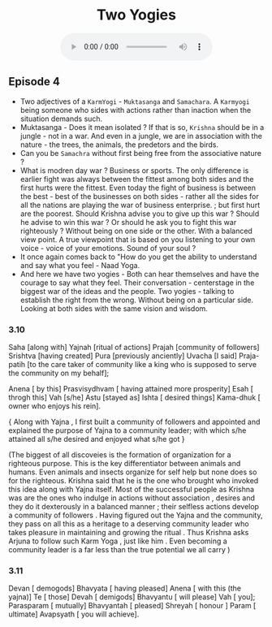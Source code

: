 <center><h1> Two Yogies</h1></center>
<center>
<figure>
    <audio
       controls
       src="./c3e1.mp3">
          Your browser does not support the
          <code>audio</code> element.
    </audio>
</figure>
</center>

## Episode 4

- Two adjectives of a `KarmYogi` -  `Muktasanga` and `Samachara`. A `Karmyogi` being someone who sides with actions rather than inaction when the situation demands such. 
- Muktasanga - Does it mean isolated ? If that is so, `Krishna` should be in a jungle - not in a war. And even in a jungle, we are in association with the nature - the trees, the animals, the predetors and the birds.
- Can you be `Samachra` without first being free from the associative nature ? 
- What is modren day war ? Business or sports. The only difference is earlier fight was always between the fittest among both sides and the first hurts were the fittest. Even today the fight of business is between the best - best of the businesses on both sides - rather all the sides for all the nations are playing the war of business enterprise. ; but first hurt are the poorest. Should Krishna advise you to give up this war ? Should he advise to win this war ? Or should he ask you to fight this war righteously ? Without being on one side or the other. With a balanced view point. A true viewpoint that is based on you listening to your own voice - voice of your emotions. Sound of your soul ?
- It once again comes back to "How do you get the ability to understand and say what you feel - Naad Yoga. 
- And here we have two yogies - Both can hear themselves and have the courage to say what they feel. Their conversation - centerstage in the biggest war of the ideas and the people. Two yogies - talking to establish the right from the wrong. Without being on a particular side. Looking at both sides with the same vision and wisdom. 
### 3.10

Saha [along with] Yajnah [ritual of actions] Prajah [community of followers] Srishtva [having created] Pura [previously anciently] Uvacha [I said] Praja-patih [to the care taker of community like a king who is supposed to serve the community on my behalf];

Anena [ by this] Prasvisydhvam [ having attained more prosperity] Esah [ throgh this] Vah [s/he] Astu [stayed as] Ishta [ desired things] Kama-dhuk  [ owner who enjoys his rein].

{ Along with Yajna ,  I first built a community of followers and appointed and explained the purpose of Yajna to a community leader; with which s/he attained all s/he desired and enjoyed what s/he got } 

(The biggest of all discoveies is the formation of organization for a righteous purpose. This is the key differentiator between animals and humans. Even animals and insects organize for self help but none does so for the righteous. Krishna said that he is the one who brought who invoked this idea along with Yajna itself. Most of the successful people as Krishna was are the ones who indulge in actions without association , desires and they do it dexterously in a balanced manner ; their selfless actions develop a community of followers . Having figured out the Yajna and the community, they pass on all this as a heritage to a deserving community leader who takes pleasure in maintaining and growing the ritual . Thus Krishna asks Arjuna to follow such Karm Yoga , just like him . Even becoming a community leader is a far less than the true potential we all carry )

### 3.11

Devan [ demogods]  Bhavyata [ having pleased] Anena [ with this (the yajna)] Te [ those] Devah [ demigods] Bhavyantu [ will please] Vah [ you];
Parasparam [ mutually] Bhavyantah [ pleased] Shreyah [ honour ] Param [ ultimate] Avapsyath [ you will achieve].
